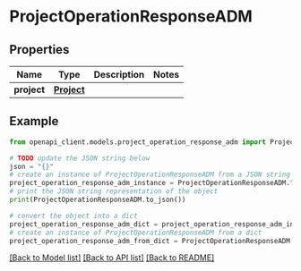 # ProjectOperationResponseADM


## Properties

Name | Type | Description | Notes
------------ | ------------- | ------------- | -------------
**project** | [**Project**](Project.md) |  | 

## Example

```python
from openapi_client.models.project_operation_response_adm import ProjectOperationResponseADM

# TODO update the JSON string below
json = "{}"
# create an instance of ProjectOperationResponseADM from a JSON string
project_operation_response_adm_instance = ProjectOperationResponseADM.from_json(json)
# print the JSON string representation of the object
print(ProjectOperationResponseADM.to_json())

# convert the object into a dict
project_operation_response_adm_dict = project_operation_response_adm_instance.to_dict()
# create an instance of ProjectOperationResponseADM from a dict
project_operation_response_adm_from_dict = ProjectOperationResponseADM.from_dict(project_operation_response_adm_dict)
```
[[Back to Model list]](../README.md#documentation-for-models) [[Back to API list]](../README.md#documentation-for-api-endpoints) [[Back to README]](../README.md)



